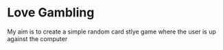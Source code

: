 # Love Gambling

My aim is to create a simple random card stlye game where the user is up against the computer